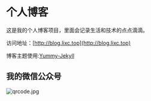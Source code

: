 # 个人博客

这是我的个人博客项目，里面会记录生活和技术的点点滴滴。


访问地址：[http://blog.lixc.top](http://blog.lixc.top)


博客主题使用:[Yummy-Jekyll](https://github.com/DONGChuan/Yummy-Jekyll)


## 我的微信公众号

![qrcode.jpg](http://mtcarpenter.oss-cn-beijing.aliyuncs.com/logo/qrcode.jpg)